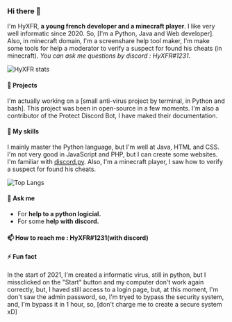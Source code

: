 ### Hi there 👋

I'm HyXFR, **a young french developer and a minecraft player**. I like very well informatic since 2020. So, [I'm a Python, Java and Web developer].
Also, in minecraft domain, I'm a screenshare help tool maker, I'm make some tools for help a moderator to verify a suspect for found his cheats (in minecraft).
*You can ask me questions by discord : HyXFR#1231*.

![HyXFR stats](https://github-readme-stats.vercel.app/api?username=hyxfr&hide=prs&count_private=true&show_icons=true&include_all_commits=true)

#### 🤗 Projects
I'm actually working on a [small anti-virus project by terminal, in Python and bash]. This project was been in open-source in a few moments.
I'm also a contributor of the Protect Discord Bot, I have maked their documentation.

#### 🌱 My skills
I mainly master the Python language, but I'm well at Java, HTML and CSS. I'm not very good in JavaScript and PHP, but I can create some websites. I'm familiar with [discord.py](https://github.com/Rapptz/discord.py).
Also, I'm a minecraft player, I saw how to verify a suspect for found his cheats.

![Top Langs](https://github-readme-stats.vercel.app/api/top-langs/?username=hyxfr&layout=compact)

#### 💬 Ask me
- For **help to a python logicial.**
- For some **help with discord.**

#### 📫 How to reach me : HyXFR#1231(with discord)

#### ⚡ Fun fact
In the start of 2021, I'm created a informatic virus, still in python, but I missclicked on the "Start" button and my computer don't work again correctly, but, I haved still access to a login page, but, at this moment, I'm don't saw the admin password, so, I'm tryed to bypass the security system, and, I'm bypass it in 1 hour, so, [don't charge me to create a secure system xD]
